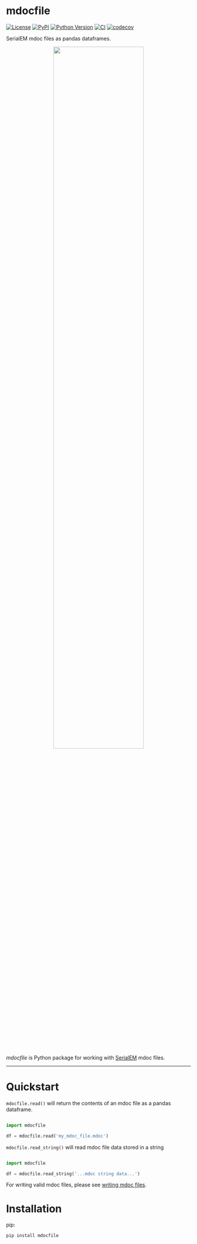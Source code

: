 # mdocfile

[![License](https://img.shields.io/pypi/l/mdocfile.svg?color=green)](https://github.com/teamtomo/mdocfile/raw/main/LICENSE)
[![PyPI](https://img.shields.io/pypi/v/mdocfile.svg?color=green)](https://pypi.org/project/mdocfile)
[![Python Version](https://img.shields.io/pypi/pyversions/mdocfile.svg?color=green)](https://python.org)
[![CI](https://github.com/teamtomo/mdocfile/actions/workflows/ci.yml/badge.svg)](https://github.com/teamtomo/mdocfile/actions/workflows/ci.yml)
[![codecov](https://codecov.io/gh/teamtomo/mdocfile/branch/main/graph/badge.svg)](https://codecov.io/gh/teamtomo/mdocfile)

SerialEM mdoc files as pandas dataframes.

<p align="center" width="100%">
    <img width="70%" src="https://user-images.githubusercontent.com/7307488/205445941-8db4ad0e-648a-446e-812d-bd1b81ec19b8.png"> 
</p>

*mdocfile* is Python package for working with [SerialEM](https://bio3d.colorado.edu/SerialEM/) mdoc files.

---

# Quickstart

`mdocfile.read()` will return the contents of an mdoc file as a pandas 
dataframe.

```python

import mdocfile

df = mdocfile.read('my_mdoc_file.mdoc')
```

`mdocfile.read_string()` will read mdoc file data stored in a string

```python

import mdocfile

df = mdocfile.read_string('...mdoc string data...')
```

For writing valid mdoc files, please see 
[writing mdoc files](https://teamtomo.org/mdocfile/writing/).



# Installation

pip:

```shell
pip install mdocfile
```
